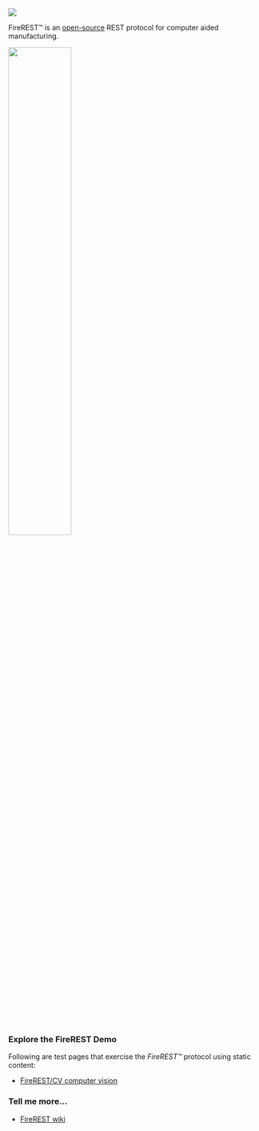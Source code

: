 <img src="https://raw.githubusercontent.com/wiki/firepick1/FireREST/FireREST.png">

FireREST&trade; is an [open-source](https://github.com/firepick1/FireREST/blob/master/LICENSE) REST protocol for computer aided manufacturing.

<img width="50%" src="https://github.com/firepick1/FireREST/wiki/FireREST-network.jpg">

### Explore the FireREST Demo 
Following are test pages that exercise the _FireREST&trade;_ protocol
using static content:

* [FireREST/CV computer vision](http://firepick1.github.io/firerest/cvtest.html)

### Tell me more...

* [FireREST wiki](https://github.com/firepick1/FireREST/wiki)

